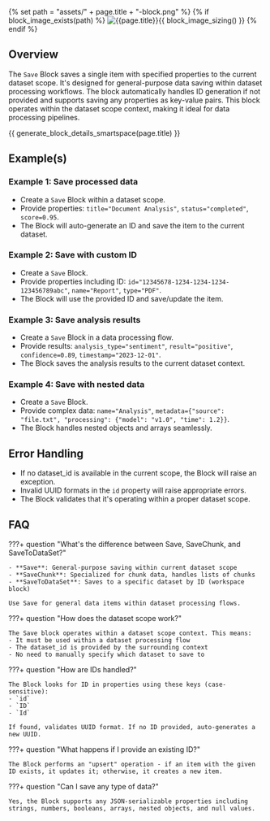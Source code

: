 {% set path = "assets/" + page.title + "-block.png" %}
{% if block_image_exists(path) %}
![{{page.title}}]({{path}}){{ block_image_sizing() }}
{% endif %}

## Overview
The `Save` Block saves a single item with specified properties to the current dataset scope. It's designed for general-purpose data saving within dataset processing workflows. The block automatically handles ID generation if not provided and supports saving any properties as key-value pairs. This block operates within the dataset scope context, making it ideal for data processing pipelines.

{{ generate_block_details_smartspace(page.title) }}

## Example(s)

### Example 1: Save processed data
- Create a `Save` Block within a dataset scope.
- Provide properties: `title="Document Analysis"`, `status="completed"`, `score=0.95`.
- The Block will auto-generate an ID and save the item to the current dataset.

### Example 2: Save with custom ID
- Create a `Save` Block.
- Provide properties including ID: `id="12345678-1234-1234-1234-123456789abc"`, `name="Report"`, `type="PDF"`.
- The Block will use the provided ID and save/update the item.

### Example 3: Save analysis results
- Create a `Save` Block in a data processing flow.
- Provide results: `analysis_type="sentiment"`, `result="positive"`, `confidence=0.89`, `timestamp="2023-12-01"`.
- The Block saves the analysis results to the current dataset context.

### Example 4: Save with nested data
- Create a `Save` Block.
- Provide complex data: `name="Analysis"`, `metadata={"source": "file.txt", "processing": {"model": "v1.0", "time": 1.2}}`.
- The Block handles nested objects and arrays seamlessly.

## Error Handling
- If no dataset_id is available in the current scope, the Block will raise an exception.
- Invalid UUID formats in the `id` property will raise appropriate errors.
- The Block validates that it's operating within a proper dataset scope.

## FAQ

???+ question "What's the difference between Save, SaveChunk, and SaveToDataSet?"

    - **Save**: General-purpose saving within current dataset scope
    - **SaveChunk**: Specialized for chunk data, handles lists of chunks
    - **SaveToDataSet**: Saves to a specific dataset by ID (workspace block)
    
    Use Save for general data items within dataset processing flows.

???+ question "How does the dataset scope work?"

    The Save block operates within a dataset scope context. This means:
    - It must be used within a dataset processing flow
    - The dataset_id is provided by the surrounding context
    - No need to manually specify which dataset to save to

???+ question "How are IDs handled?"

    The Block looks for ID in properties using these keys (case-sensitive):
    - `id`
    - `ID`
    - `Id`
    
    If found, validates UUID format. If no ID provided, auto-generates a new UUID.

???+ question "What happens if I provide an existing ID?"

    The Block performs an "upsert" operation - if an item with the given ID exists, it updates it; otherwise, it creates a new item.

???+ question "Can I save any type of data?"

    Yes, the Block supports any JSON-serializable properties including strings, numbers, booleans, arrays, nested objects, and null values.